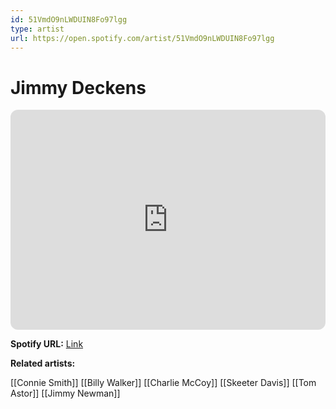 ```yaml
---
id: 51VmdO9nLWDUIN8Fo97lgg
type: artist
url: https://open.spotify.com/artist/51VmdO9nLWDUIN8Fo97lgg
---
```

# Jimmy Deckens

<iframe style="border-radius:12px" src="https://open.spotify.com/embed/artist/51VmdO9nLWDUIN8Fo97lgg" width="100%" height="352" frameBorder="0" allowfullscreen="" allow="autoplay; clipboard-write; encrypted-media; fullscreen; picture-in-picture" loading="lazy"></iframe>

**Spotify URL:** [Link](https://open.spotify.com/artist/51VmdO9nLWDUIN8Fo97lgg)

**Related artists:**

[[Connie Smith]]
[[Billy Walker]]
[[Charlie McCoy]]
[[Skeeter Davis]]
[[Tom Astor]]
[[Jimmy Newman]]
